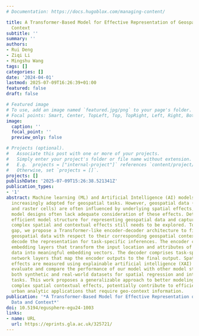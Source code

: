 ```yaml
---
# Documentation: https://docs.hugoblox.com/managing-content/

title: A Transformer-Based Model for Effective Representation of Geospatial Data and
  Context
subtitle: ''
summary: ''
authors:
- Rui Deng
- Ziqi Li
- Mingshu Wang
tags: []
categories: []
date: '2024-04-01'
lastmod: 2025-07-09T16:26:39+01:00
featured: false
draft: false

# Featured image
# To use, add an image named `featured.jpg/png` to your page's folder.
# Focal points: Smart, Center, TopLeft, Top, TopRight, Left, Right, BottomLeft, Bottom, BottomRight.
image:
  caption: ''
  focal_point: ''
  preview_only: false

# Projects (optional).
#   Associate this post with one or more of your projects.
#   Simply enter your project's folder or file name without extension.
#   E.g. `projects = ["internal-project"]` references `content/project/deep-learning/index.md`.
#   Otherwise, set `projects = []`.
projects: []
publishDate: '2025-07-09T15:26:38.521341Z'
publication_types:
- '1'
abstract: Machine learning (ML) and Artificial Intelligence (AI) models have been
  increasingly adopted for geospatial tasks. However, geospatial data (such as points
  and raster cells) are often influenced by underlying spatial effects, and current
  model designs often lack adequate consideration of these effects. Determining the
  efficient model structure for representing geospatial data and capturing the underlying
  complex spatial and contextual effects still needs to be explored. To address this
  gap, we propose a Transformer-like encoder-decoder architecture to first represent
  geospatial data with respect to their corresponding geospatial context, and then
  decode the representation for task-specific inferences. The encoder consists of
  embedding layers that transform the input location and attributes of geospatial
  data into meaningful embedding vectors. The decoder comprises task-specific neural
  network layers that map the encoder outputs to the final output. Spatial contextual
  effects are measured using explainable artificial intelligence (XAI) methods. We
  evaluate and compare the performance of our model with other model structures on
  both synthetic and real-world datasets for spatial regression and interpolation
  tasks. This work proposes a generalizable approach to better modeling and measuring
  complex spatial contextual effects, potentially contribute to efficient and reliable
  urban analytic applications that require geo-context information.
publication: '*A Transformer-Based Model for Effective Representation of Geospatial
  Data and Context*'
doi: 10.5194/egusphere-egu24-1003
links:
- name: URL
  url: https://eprints.gla.ac.uk/325721/
---
```

